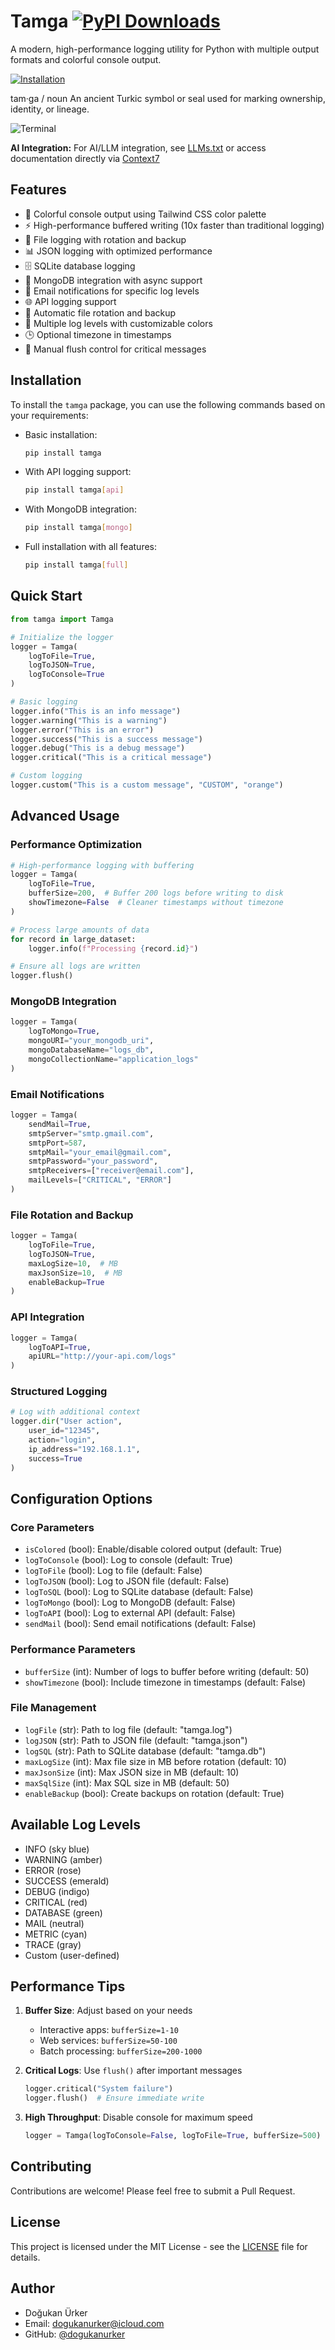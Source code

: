 # Tamga [![PyPI Downloads](https://static.pepy.tech/badge/tamga)](https://pepy.tech/projects/tamga)

A modern, high-performance logging utility for Python with multiple output formats and colorful console output.

[![Installation](https://belg-api.vercel.app/badge/installation/pip3%20install%20tamga/neutral/dark)](https://pypi.org/project/tamga/)

tam·ga / noun
An ancient Turkic symbol or seal used for marking ownership, identity, or lineage.

<img alt="Terminal" src="https://github.com/DogukanUrker/Tamga/blob/main/Images/terminal.png?raw=true" />

**AI Integration:** For AI/LLM integration, see [LLMs.txt](https://raw.githubusercontent.com/DogukanUrker/Tamga/refs/heads/main/llms.txt) or access documentation directly via [Context7](https://context7.com/dogukanurker/tamga)

## Features

- 🎨 Colorful console output using Tailwind CSS color palette
- ⚡ High-performance buffered writing (10x faster than traditional logging)
- 📁 File logging with rotation and backup
- 📊 JSON logging with optimized performance
- 🗄️ SQLite database logging
- 🚀 MongoDB integration with async support
- 📧 Email notifications for specific log levels
- 🌐 API logging support
- 🔄 Automatic file rotation and backup
- 🎯 Multiple log levels with customizable colors
- 🕒 Optional timezone in timestamps
- 💾 Manual flush control for critical messages

## Installation

To install the `tamga` package, you can use the following commands based on your requirements:

- Basic installation:

  ```bash
  pip install tamga
  ```

- With API logging support:

  ```bash
  pip install tamga[api]
  ```

- With MongoDB integration:

  ```bash
  pip install tamga[mongo]
  ```

- Full installation with all features:
  ```bash
  pip install tamga[full]
  ```

## Quick Start

```python
from tamga import Tamga

# Initialize the logger
logger = Tamga(
    logToFile=True,
    logToJSON=True,
    logToConsole=True
)

# Basic logging
logger.info("This is an info message")
logger.warning("This is a warning")
logger.error("This is an error")
logger.success("This is a success message")
logger.debug("This is a debug message")
logger.critical("This is a critical message")

# Custom logging
logger.custom("This is a custom message", "CUSTOM", "orange")
```

## Advanced Usage

### Performance Optimization

```python
# High-performance logging with buffering
logger = Tamga(
    logToFile=True,
    bufferSize=200,  # Buffer 200 logs before writing to disk
    showTimezone=False  # Cleaner timestamps without timezone
)

# Process large amounts of data
for record in large_dataset:
    logger.info(f"Processing {record.id}")

# Ensure all logs are written
logger.flush()
```

### MongoDB Integration

```python
logger = Tamga(
    logToMongo=True,
    mongoURI="your_mongodb_uri",
    mongoDatabaseName="logs_db",
    mongoCollectionName="application_logs"
)
```

### Email Notifications

```python
logger = Tamga(
    sendMail=True,
    smtpServer="smtp.gmail.com",
    smtpPort=587,
    smtpMail="your_email@gmail.com",
    smtpPassword="your_password",
    smtpReceivers=["receiver@email.com"],
    mailLevels=["CRITICAL", "ERROR"]
)
```

### File Rotation and Backup

```python
logger = Tamga(
    logToFile=True,
    logToJSON=True,
    maxLogSize=10,  # MB
    maxJsonSize=10,  # MB
    enableBackup=True
)
```

### API Integration

```python
logger = Tamga(
    logToAPI=True,
    apiURL="http://your-api.com/logs"
)
```

### Structured Logging

```python
# Log with additional context
logger.dir("User action",
    user_id="12345",
    action="login",
    ip_address="192.168.1.1",
    success=True
)
```

## Configuration Options

### Core Parameters
- `isColored` (bool): Enable/disable colored output (default: True)
- `logToConsole` (bool): Log to console (default: True)
- `logToFile` (bool): Log to file (default: False)
- `logToJSON` (bool): Log to JSON file (default: False)
- `logToSQL` (bool): Log to SQLite database (default: False)
- `logToMongo` (bool): Log to MongoDB (default: False)
- `logToAPI` (bool): Log to external API (default: False)
- `sendMail` (bool): Send email notifications (default: False)

### Performance Parameters
- `bufferSize` (int): Number of logs to buffer before writing (default: 50)
- `showTimezone` (bool): Include timezone in timestamps (default: False)

### File Management
- `logFile` (str): Path to log file (default: "tamga.log")
- `logJSON` (str): Path to JSON file (default: "tamga.json")
- `logSQL` (str): Path to SQLite database (default: "tamga.db")
- `maxLogSize` (int): Max file size in MB before rotation (default: 10)
- `maxJsonSize` (int): Max JSON size in MB (default: 10)
- `maxSqlSize` (int): Max SQL size in MB (default: 50)
- `enableBackup` (bool): Create backups on rotation (default: True)

## Available Log Levels

- INFO (sky blue)
- WARNING (amber)
- ERROR (rose)
- SUCCESS (emerald)
- DEBUG (indigo)
- CRITICAL (red)
- DATABASE (green)
- MAIL (neutral)
- METRIC (cyan)
- TRACE (gray)
- Custom (user-defined)

## Performance Tips

1. **Buffer Size**: Adjust based on your needs
   - Interactive apps: `bufferSize=1-10`
   - Web services: `bufferSize=50-100`
   - Batch processing: `bufferSize=200-1000`

2. **Critical Logs**: Use `flush()` after important messages
   ```python
   logger.critical("System failure")
   logger.flush()  # Ensure immediate write
   ```

3. **High Throughput**: Disable console for maximum speed
   ```python
   logger = Tamga(logToConsole=False, logToFile=True, bufferSize=500)
   ```

## Contributing

Contributions are welcome! Please feel free to submit a Pull Request.

## License

This project is licensed under the MIT License - see the [LICENSE](LICENSE) file for details.

## Author

- Doğukan Ürker
- Email: dogukanurker@icloud.com
- GitHub: [@dogukanurker](https://github.com/dogukanurker)
